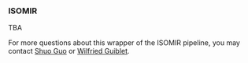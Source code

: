 ### ISOMIR

TBA

For more questions about this wrapper of the ISOMIR pipeline, you may contact [Shuo Guo](mailto:shuo.gu@nih.gov) or [Wilfried Guiblet](mailto:guibletwm@nih.gov).
